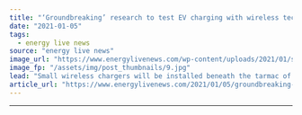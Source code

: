 ```yaml
---
title: "‘Groundbreaking’ research to test EV charging with wireless technology under road surfaces"
date: "2021-01-05"
tags: 
  - energy live news
source: "energy live news"
image_url: "https://www.energylivenews.com/wp-content/uploads/2021/01/shutterstock_1573669897.jpg"
image_fp: "/assets/img/post_thumbnails/9.jpg"
lead: "Small wireless chargers will be installed beneath the tarmac of the road and will ‘communicate’ with technology installed in EVs"
article_url: "https://www.energylivenews.com/2021/01/05/groundbreaking-research-to-test-ev-charging-with-wireless-technology-under-road-surfaces/"
---
```


---
